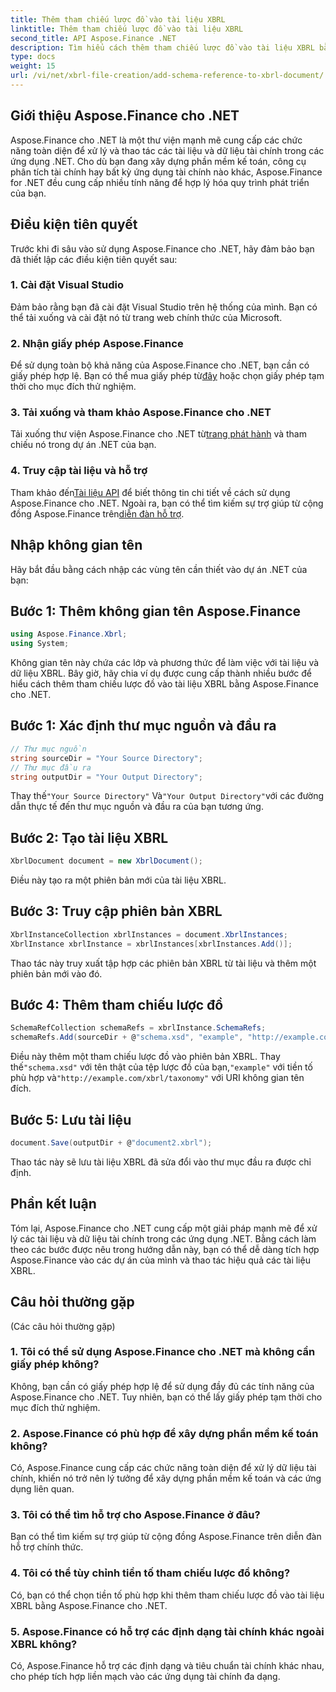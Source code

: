 ```yaml
---
title: Thêm tham chiếu lược đồ vào tài liệu XBRL
linktitle: Thêm tham chiếu lược đồ vào tài liệu XBRL
second_title: API Aspose.Finance .NET
description: Tìm hiểu cách thêm tham chiếu lược đồ vào tài liệu XBRL bằng Aspose.Finance cho .NET. Hợp lý hóa việc xử lý dữ liệu tài chính của bạn ngay hôm nay!
type: docs
weight: 15
url: /vi/net/xbrl-file-creation/add-schema-reference-to-xbrl-document/
---
```

## Giới thiệu Aspose.Finance cho .NET
Aspose.Finance cho .NET là một thư viện mạnh mẽ cung cấp các chức năng toàn diện để xử lý và thao tác các tài liệu và dữ liệu tài chính trong các ứng dụng .NET. Cho dù bạn đang xây dựng phần mềm kế toán, công cụ phân tích tài chính hay bất kỳ ứng dụng tài chính nào khác, Aspose.Finance for .NET đều cung cấp nhiều tính năng để hợp lý hóa quy trình phát triển của bạn.
## Điều kiện tiên quyết
Trước khi đi sâu vào sử dụng Aspose.Finance cho .NET, hãy đảm bảo bạn đã thiết lập các điều kiện tiên quyết sau:
### 1. Cài đặt Visual Studio
Đảm bảo rằng bạn đã cài đặt Visual Studio trên hệ thống của mình. Bạn có thể tải xuống và cài đặt nó từ trang web chính thức của Microsoft.
### 2. Nhận giấy phép Aspose.Finance
Để sử dụng toàn bộ khả năng của Aspose.Finance cho .NET, bạn cần có giấy phép hợp lệ. Bạn có thể mua giấy phép từ[đây](https://purchase.aspose.com/buy) hoặc chọn giấy phép tạm thời cho mục đích thử nghiệm.
### 3. Tải xuống và tham khảo Aspose.Finance cho .NET
 Tải xuống thư viện Aspose.Finance cho .NET từ[trang phát hành](https://releases.aspose.com/finance/net/) và tham chiếu nó trong dự án .NET của bạn.
### 4. Truy cập tài liệu và hỗ trợ
 Tham khảo đến[Tài liệu API](https://reference.aspose.com/finance/net/) để biết thông tin chi tiết về cách sử dụng Aspose.Finance cho .NET. Ngoài ra, bạn có thể tìm kiếm sự trợ giúp từ cộng đồng Aspose.Finance trên[diễn đàn hỗ trợ](https://forum.aspose.com/c/finance/43).
## Nhập không gian tên
Hãy bắt đầu bằng cách nhập các vùng tên cần thiết vào dự án .NET của bạn:
## Bước 1: Thêm không gian tên Aspose.Finance
```csharp
using Aspose.Finance.Xbrl;
using System;
```
Không gian tên này chứa các lớp và phương thức để làm việc với tài liệu và dữ liệu XBRL.
Bây giờ, hãy chia ví dụ được cung cấp thành nhiều bước để hiểu cách thêm tham chiếu lược đồ vào tài liệu XBRL bằng Aspose.Finance cho .NET.
## Bước 1: Xác định thư mục nguồn và đầu ra
```csharp
// Thư mục nguồn
string sourceDir = "Your Source Directory";
// Thư mục đầu ra
string outputDir = "Your Output Directory";
```
 Thay thế`"Your Source Directory"` Và`"Your Output Directory"`với các đường dẫn thực tế đến thư mục nguồn và đầu ra của bạn tương ứng.
## Bước 2: Tạo tài liệu XBRL
```csharp
XbrlDocument document = new XbrlDocument();
```
Điều này tạo ra một phiên bản mới của tài liệu XBRL.
## Bước 3: Truy cập phiên bản XBRL
```csharp
XbrlInstanceCollection xbrlInstances = document.XbrlInstances;
XbrlInstance xbrlInstance = xbrlInstances[xbrlInstances.Add()];
```
Thao tác này truy xuất tập hợp các phiên bản XBRL từ tài liệu và thêm một phiên bản mới vào đó.
## Bước 4: Thêm tham chiếu lược đồ
```csharp
SchemaRefCollection schemaRefs = xbrlInstance.SchemaRefs;
schemaRefs.Add(sourceDir + @"schema.xsd", "example", "http://example.com/xbrl/taxonomy");
```
 Điều này thêm một tham chiếu lược đồ vào phiên bản XBRL. Thay thế`"schema.xsd"` với tên thật của tệp lược đồ của bạn,`"example"` với tiền tố phù hợp và`"http://example.com/xbrl/taxonomy"` với URI không gian tên đích.
## Bước 5: Lưu tài liệu
```csharp
document.Save(outputDir + @"document2.xbrl");
```
Thao tác này sẽ lưu tài liệu XBRL đã sửa đổi vào thư mục đầu ra được chỉ định.
## Phần kết luận
Tóm lại, Aspose.Finance cho .NET cung cấp một giải pháp mạnh mẽ để xử lý các tài liệu và dữ liệu tài chính trong các ứng dụng .NET. Bằng cách làm theo các bước được nêu trong hướng dẫn này, bạn có thể dễ dàng tích hợp Aspose.Finance vào các dự án của mình và thao tác hiệu quả các tài liệu XBRL.
## Câu hỏi thường gặp
 (Các câu hỏi thường gặp)
### 1. Tôi có thể sử dụng Aspose.Finance cho .NET mà không cần giấy phép không?
Không, bạn cần có giấy phép hợp lệ để sử dụng đầy đủ các tính năng của Aspose.Finance cho .NET. Tuy nhiên, bạn có thể lấy giấy phép tạm thời cho mục đích thử nghiệm.
### 2. Aspose.Finance có phù hợp để xây dựng phần mềm kế toán không?
Có, Aspose.Finance cung cấp các chức năng toàn diện để xử lý dữ liệu tài chính, khiến nó trở nên lý tưởng để xây dựng phần mềm kế toán và các ứng dụng liên quan.
### 3. Tôi có thể tìm hỗ trợ cho Aspose.Finance ở đâu?
Bạn có thể tìm kiếm sự trợ giúp từ cộng đồng Aspose.Finance trên diễn đàn hỗ trợ chính thức.
### 4. Tôi có thể tùy chỉnh tiền tố tham chiếu lược đồ không?
Có, bạn có thể chọn tiền tố phù hợp khi thêm tham chiếu lược đồ vào tài liệu XBRL bằng Aspose.Finance cho .NET.
### 5. Aspose.Finance có hỗ trợ các định dạng tài chính khác ngoài XBRL không?
Có, Aspose.Finance hỗ trợ các định dạng và tiêu chuẩn tài chính khác nhau, cho phép tích hợp liền mạch vào các ứng dụng tài chính đa dạng.